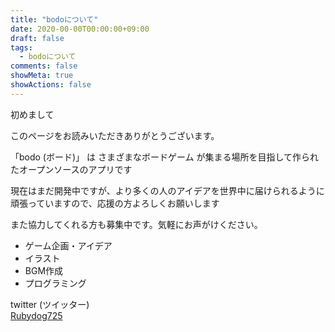 ```yaml
---
title: "bodoについて"
date: 2020-00-00T00:00:00+09:00
draft: false
tags:
  - bodoについて
comments: false
showMeta: true
showActions: false
---
```


初めまして

このページをお読みいただきありがとうございます。

「bodo (ボード)」 は さまざまなボードゲーム が集まる場所を目指して作られたオープンソースのアプリです

現在はまだ開発中ですが、より多くの人のアイデアを世界中に届けられるように頑張っていますので、応援の方よろしくお願いします

また協力してくれる方も募集中です。気軽にお声がけください。

- ゲーム企画・アイデア
- イラスト
- BGM作成
- プログラミング

twitter (ツイッター)  
[Rubydog725](https://twitter.com/rubydog725)
